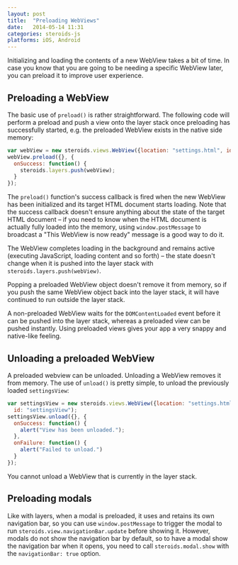 ```yaml
---
layout: post
title:  "Preloading WebViews"
date:   2014-05-14 11:31
categories: steroids-js
platforms: iOS, Android
---
```


Initializing and loading the contents of a new WebView takes a bit of time. In case you know that you are going to be needing a specific WebView later, you can preload it to improve user experience.

## Preloading a WebView

The basic use of `preload()` is rather straightforward. The following code will perform a preload and push a view onto the layer stack once preloading has successfully started, e.g. the preloaded WebView exists in the native side memory:

```javascript
var webView = new steroids.views.WebView({location: "settings.html", id:"settingsView"});
webView.preload({}, {
  onSuccess: function() {
    steroids.layers.push(webView);
  }
});
```

The `preload()` function's success callback is fired when the new WebView has been initialized and its target HTML document starts loading. Note that the success callback doesn't ensure anything about the state of the target HTML document – if you need to know when the HTML document is actually fully loaded into the memory, using `window.postMessage` to broadcast a "This WebView is now ready" message is a good way to do it.

The WebView completes loading in the background and remains active (executing JavaScript, loading content and so forth) – the state doesn't change when it is pushed into the layer stack with `steroids.layers.push(webView)`.

Popping a preloaded WebView object doesn't remove it from memory, so if you push the same WebView object back into the layer stack, it will have continued to run outside the layer stack.

A non-preloaded WebView waits for the `DOMContentLoaded` event before it can be pushed into the layer stack, whereas a preloaded view can be pushed instantly. Using preloaded views gives your app a very snappy and native-like feeling.

## Unloading a preloaded WebView

A preloaded webview can be unloaded. Unloading a WebView removes it from memory. The use of `unload()` is pretty simple, to unload the previously loaded `settingsView`:

```javascript
var settingsView = new steroids.views.WebView({location: "settings.html", 
  id: "settingsView");
settingsView.unload({}, {
  onSuccess: function() {
    alert("View has been unloaded.");
  },
  onFailure: function() {
    alert("Failed to unload.")
  }
});
```

You cannot unload a WebView that is currently in the layer stack.

## Preloading modals

Like with layers, when a modal is preloaded, it uses and retains its own navigation bar, so you can use `window.postMessage` to trigger the modal to run `steroids.view.navigationBar.update` before showing it. However, modals do not show the navigation bar by default, so to have a modal show the navigation bar when it opens, you need to call `steroids.modal.show` with the `navigationBar: true` option.

